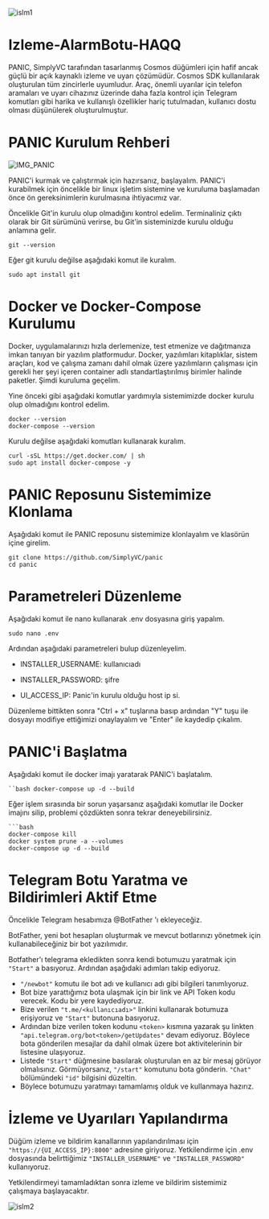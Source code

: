 ![islm1](https://user-images.githubusercontent.com/98022535/195943346-ea816c4b-bb4f-4df0-87b5-b21a0340ab75.jpg)

# Izleme-AlarmBotu-HAQQ

PANIC, SimplyVC tarafından tasarlanmış Cosmos düğümleri için hafif ancak güçlü bir açık kaynaklı izleme ve uyarı çözümüdür. Cosmos SDK kullanılarak oluşturulan tüm zincirlerle uyumludur. Araç, önemli uyarılar için telefon aramaları ve uyarı cihazınız üzerinde daha fazla kontrol için Telegram komutları gibi harika ve kullanışlı özellikler hariç tutulmadan, kullanıcı dostu olması düşünülerek oluşturulmuştur.

# PANIC Kurulum Rehberi

![IMG_PANIC](https://user-images.githubusercontent.com/98022535/195940736-5b05008c-6388-4e9d-8cd5-7ecbf617c9d6.png)

PANIC'i kurmak ve çalıştırmak için hazırsanız, başlayalım. PANIC'i kurabilmek için öncelikle bir linux işletim sistemine ve kuruluma başlamadan önce ön gereksinimlerin kurulmasına ihtiyacımız var.

Öncelikle Git'in kurulu olup olmadığını kontrol edelim. Terminaliniz çıktı olarak bir Git sürümünü verirse, bu Git'in sisteminizde kurulu olduğu anlamına gelir.
```
git --version
```
Eğer git kurulu değilse aşağıdaki komut ile kuralım.
```
sudo apt install git
```

# Docker ve Docker-Compose Kurulumu

Docker, uygulamalarınızı hızla derlemenize, test etmenize ve dağıtmanıza imkan tanıyan bir yazılım platformudur. Docker, yazılımları kitaplıklar, sistem araçları, kod ve çalışma zamanı dahil olmak üzere yazılımların çalışması için gerekli her şeyi içeren container adlı standartlaştırılmış birimler halinde paketler. Şimdi kuruluma geçelim.

Yine önceki gibi aşağıdaki komutlar yardımıyla sistemimizde docker kurulu olup olmadığını kontrol edelim.

```
docker --version
docker-compose --version
```

Kurulu değilse aşağıdaki komutları kullanarak kuralım.

```
curl -sSL https://get.docker.com/ | sh
sudo apt install docker-compose -y
```
# PANIC Reposunu Sistemimize Klonlama

Aşağıdaki komut ile PANIC reposunu sistemimize klonlayalım ve klasörün içine girelim.

```
git clone https://github.com/SimplyVC/panic
cd panic
```
# Parametreleri Düzenleme

Aşağıdaki komut ile nano kullanarak .env dosyasına giriş yapalım.

```
sudo nano .env 
```
Ardından aşağıdaki parametreleri bulup düzenleyelim.

* INSTALLER_USERNAME: kullanıcıadı

* INSTALLER_PASSWORD: şifre

* UI_ACCESS_IP: Panic'in kurulu olduğu host ip si.

Düzenleme bittikten sonra "Ctrl + x" tuşlarına basıp ardından "Y" tuşu ile dosyayı modifiye ettiğimizi onaylayalım ve "Enter" ile kaydedip çıkalım.

# PANIC'i Başlatma

Aşağıdaki komut ile docker imajı yaratarak PANIC'i başlatalım.

```
``bash docker-compose up -d --build
```
Eğer işlem sırasında bir sorun yaşarsanız aşağıdaki komutlar ile Docker imajını silip, problemi çözdükten sonra tekrar deneyebilirsiniz.

```
```bash
docker-compose kill
docker system prune -a --volumes
docker-compose up -d --build
```

# Telegram Botu Yaratma ve Bildirimleri Aktif Etme

Öncelikle Telegram hesabımıza @BotFather 'ı ekleyeceğiz.

BotFather, yeni bot hesapları oluşturmak ve mevcut botlarınızı yönetmek için kullanabileceğiniz bir bot yazılımıdır.

Botfather'ı telegrama ekledikten sonra kendi botumuzu yaratmak için ```"Start"``` a basıyoruz. Ardından aşağıdaki adımları takip ediyoruz.

- ```"/newbot"``` komutu ile bot adı ve kullanıcı adı gibi bilgileri tanımlıyoruz.
- Bot bize yarattığımız bota ulaşmak için bir link ve API Token kodu verecek. Kodu bir yere kaydediyoruz.
- Bize verilen ```"t.me/<kullanıcıadı>"``` linkini kullanarak botumuza erişiyoruz ve ```"Start"``` butonuna basıyoruz.
- Ardından bize verilen token kodunu ```<token>``` kısmına yazarak şu linkten ```"api.telegram.org/bot<token>/getUpdates"``` devam ediyoruz. Böylece bota gönderilen mesajlar da dahil olmak üzere bot aktivitelerinin bir listesine ulaşıyoruz.
- Listede ```"Start"``` düğmesine basılarak oluşturulan en az bir mesaj görüyor olmalısınız. Görmüyorsanız, ```"/start"``` komutunu bota gönderin. ```"Chat"``` bölümündeki ```"id"``` bilgisini düzeltin.
- Böylece botumuzu yaratmayı tamamlamış olduk ve kullanmaya hazırız.

# İzleme ve Uyarıları Yapılandırma

Düğüm izleme ve bildirim kanallarının yapılandırılması için ```"https://{UI_ACCESS_IP}:8000"``` adresine giriyoruz. Yetkilendirme için .env dosyasında belirttiğimiz ```"INSTALLER_USERNAME"``` ve ```"INSTALLER_PASSWORD"``` kullanıyoruz.

Yetkilendirmeyi tamamladıktan sonra izleme ve bildirim sistemimiz çalışmaya başlayacaktır.

![islm2](https://user-images.githubusercontent.com/98022535/195943365-1dcedf17-463b-455f-b6aa-48efa90e20c1.jpg)
